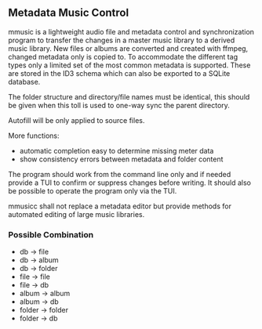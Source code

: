 ## Metadata Music Control

mmusic is a lightweight audio file and metadata control and synchronization program to transfer the changes in a master music library to a derived music library.  New files or albums are converted and created with ffmpeg, changed metadata only is copied to. To accommodate the different tag types only a limited set of the most common metadata is supported. These are stored in the ID3 schema which can also be exported to a SQLite database.

The folder structure and directory/file names must be identical, this should be given when this toll is used to one-way sync the parent directory.

Autofill will be only applied to source files.

More functions:  
- automatic completion easy to determine missing meter data
- show consistency errors between metadata and folder content

The program should work from the command line only and if needed provide a TUI to confirm or suppress changes before writing. It should also be possible to operate the program only via the TUI.

mmusicc shall not replace a metadata editor but provide methods for automated editing of large music libraries.

### Possible Combination

- db -> file
- db -> album
- db -> folder
- file -> file
- file -> db
- album -> album
- album -> db
- folder -> folder
- folder -> db

